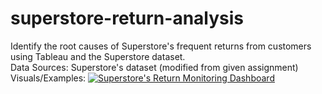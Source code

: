 # superstore-return-analysis
Identify the root causes of Superstore's frequent returns from customers using Tableau and the Superstore dataset. <br>
Data Sources: Superstore's dataset (modified from given assignment) <br>
Visuals/Examples: [![Superstore's Return Monitoring Dashboard](https://public.tableau.com/static/images/Tr/TripleTenSprint5ProjectSuperstore/Dashboard1/1_rss.png)](https://public.tableau.com/views/TripleTenSprint5ProjectSuperstore/Dashboard1)

